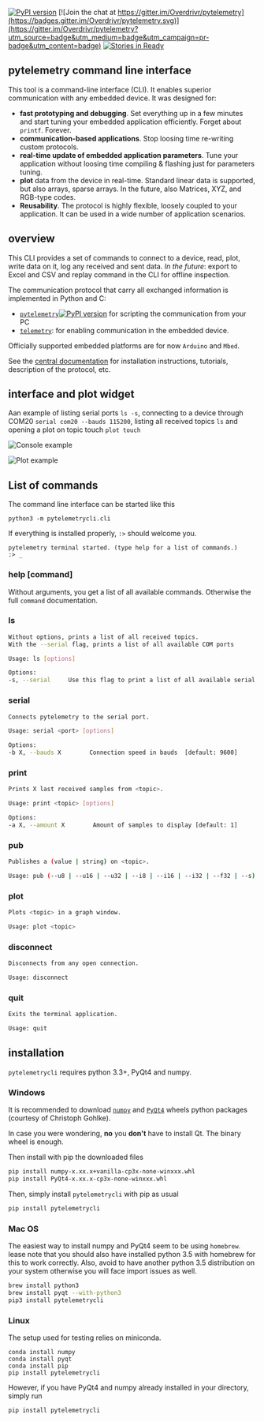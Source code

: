 [![PyPI version](https://badge.fury.io/py/pytelemetrycli.svg)](https://badge.fury.io/py/pytelemetrycli) [![Join the chat at https://gitter.im/Overdrivr/pytelemetry](https://badges.gitter.im/Overdrivr/pytelemetry.svg)](https://gitter.im/Overdrivr/pytelemetry?utm_source=badge&utm_medium=badge&utm_campaign=pr-badge&utm_content=badge) [![Stories in Ready](https://badge.waffle.io/Overdrivr/pytelemetrycli.svg?label=ready&title=Ready)](http://waffle.io/Overdrivr/pytelemetrycli)

## pytelemetry command line interface

This tool is a command-line interface (CLI). It enables superior communication with any embedded device. It was designed for:

* **fast prototyping and debugging**. Set everything up in a few minutes and start tuning your embedded application efficiently. Forget about `printf`. Forever.
* **communication-based applications**. Stop loosing time re-writing custom protocols.
* **real-time update of embedded application parameters**. Tune your application without loosing time compiling & flashing just for parameters tuning.
* **plot** data from the device in real-time. Standard linear data is supported, but also arrays, sparse arrays. In the future, also Matrices, XYZ, and RGB-type codes.
* **Reusability**. The protocol is highly flexible, loosely coupled to your application. It can be used in a wide number of application scenarios.

## overview
This CLI provides a set of commands to connect to a device, read, plot, write data on it, log any received and sent data.
*In the future*: export to Excel and CSV and replay command in the CLI for offline inspection.

The communication protocol that carry all exchanged information is implemented in Python and C:
* [`pytelemetry`](https://github.com/Overdrivr/pytelemetry)[![PyPI version](https://badge.fury.io/py/pytelemetry.svg)](https://badge.fury.io/py/pytelemetry) for scripting the communication from your PC
* [`telemetry`](https://github.com/Overdrivr/pytelemetry): for enabling communication in the embedded device.

Officially supported embedded platforms are for now `Arduino` and `Mbed`.

See the [central documentation](https://github.com/Overdrivr/Telemetry/wiki) for installation instructions, tutorials, description of the protocol, etc.

## interface and plot widget
Aan example of listing serial ports `ls -s`, connecting to a device through COM20 `serial com20 --bauds 115200`, listing all received topics `ls` and opening a plot on topic touch `plot touch`

![Console example](https://raw.githubusercontent.com/Overdrivr/pytelemetrycli/master/console.png)

![Plot example](https://raw.githubusercontent.com/Overdrivr/pytelemetrycli/master/graph.png)

## List of commands
The command line interface can be started like this
```
python3 -m pytelemetrycli.cli
```
If everything is installed properly, `:>` should welcome you.
```
pytelemetry terminal started. (type help for a list of commands.)
:> _
```

### help [command]
Without arguments, you get a list of all available commands. Otherwise the full `command` documentation.

### ls
```bash
Without options, prints a list of all received topics.
With the --serial flag, prints a list of all available COM ports

Usage: ls [options]

Options:
-s, --serial     Use this flag to print a list of all available serial ports
```

### serial
```bash
Connects pytelemetry to the serial port.

Usage: serial <port> [options]

Options:
-b X, --bauds X        Connection speed in bauds  [default: 9600]
```

### print
```bash
Prints X last received samples from <topic>.

Usage: print <topic> [options]

Options:
-a X, --amount X        Amount of samples to display [default: 1]
```

### pub
```bash
Publishes a (value | string) on <topic>.

Usage: pub (--u8 | --u16 | --u32 | --i8 | --i16 | --i32 | --f32 | --s) <topic> <value>
```

### plot
```bash
Plots <topic> in a graph window.

Usage: plot <topic>
```

### disconnect
```bash
Disconnects from any open connection.

Usage: disconnect
```

### quit
```bash
Exits the terminal application.

Usage: quit
```

## installation
`pytelemetrycli` requires python 3.3+, PyQt4 and numpy.

### Windows
It is recommended to download [`numpy`](http://www.lfd.uci.edu/~gohlke/pythonlibs/#numpy) and [`PyQt4`](http://www.lfd.uci.edu/~gohlke/pythonlibs/#pyqt4) wheels python packages (courtesy of Christoph Gohlke).

In case you were wondering, **no** you **don't** have to install Qt. The binary wheel is enough.

Then install with pip the downloaded files

```bash
pip install numpy-x.xx.x+vanilla-cp3x-none-winxxx.whl
pip install PyQt4-x.xx.x-cp3x-none-winxxx.whl
```

Then, simply install `pytelemetrycli` with pip as usual

```bash
pip install pytelemetrycli
```

### Mac OS
The easiest way to install numpy and PyQt4 seem to be using `homebrew`.
lease note that you should also have installed python 3.5 with homebrew for this to work correctly.
Also, avoid to have another python 3.5 distribution on your system otherwise you will face import issues as well.

```bash
brew install python3
brew install pyqt --with-python3
pip3 install pytelemetrycli
```

### Linux

The setup used for testing relies on miniconda.
```
conda install numpy
conda install pyqt
conda install pip
pip install pytelemetrycli
```
However, if you have PyQt4 and numpy already installed in your directory, simply run
```
pip install pytelemetrycli
```
